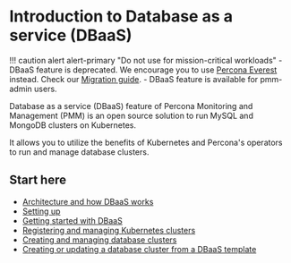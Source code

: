 # Introduction to Database as a service (DBaaS)

!!! caution alert alert-primary "Do not use for mission-critical workloads"
    - DBaaS feature is deprecated. We encourage you to use [Percona Everest](http://per.co.na/pmm-to-everest) instead. Check our [Migration guide](http://per.co.na/pmm-to-everest-guide).
    - DBaaS feature is available for pmm-admin users.

Database as a service (DBaaS) feature of Percona Monitoring and Management (PMM) is an open source solution to run MySQL and MongoDB clusters on Kubernetes.

It allows you to utilize the benefits of Kubernetes and Percona's operators to run and manage database clusters.

## Start here

- [Architecture and how DBaaS works](architecture.html)
- [Setting up](get-started.html)
- [Getting started with DBaaS](get-started.html)
- [Registering and managing Kubernetes clusters](get-started.html)
- [Creating and managing database clusters](get-started.html)
- [Creating or updating a database cluster from a DBaaS template](DBaaS_tepmplate.html)
